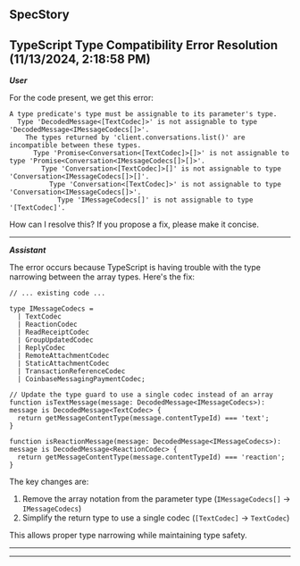 ## SpecStory

## TypeScript Type Compatibility Error Resolution (11/13/2024, 2:18:58 PM)

_**User**_

For the code present, we get this error:
```
A type predicate's type must be assignable to its parameter's type.
  Type 'DecodedMessage<[TextCodec]>' is not assignable to type 'DecodedMessage<IMessageCodecs[]>'.
    The types returned by 'client.conversations.list()' are incompatible between these types.
      Type 'Promise<Conversation<[TextCodec]>[]>' is not assignable to type 'Promise<Conversation<IMessageCodecs[]>[]>'.
        Type 'Conversation<[TextCodec]>[]' is not assignable to type 'Conversation<IMessageCodecs[]>[]'.
          Type 'Conversation<[TextCodec]>' is not assignable to type 'Conversation<IMessageCodecs[]>'.
            Type 'IMessageCodecs[]' is not assignable to type '[TextCodec]'.
```
How can I resolve this? If you propose a fix, please make it concise.

---

_**Assistant**_

The error occurs because TypeScript is having trouble with the type narrowing between the array types. Here's the fix:

```typescript:components/Chat/Message/V3Message.tsx
// ... existing code ...

type IMessageCodecs = 
  | TextCodec 
  | ReactionCodec 
  | ReadReceiptCodec 
  | GroupUpdatedCodec 
  | ReplyCodec 
  | RemoteAttachmentCodec 
  | StaticAttachmentCodec 
  | TransactionReferenceCodec 
  | CoinbaseMessagingPaymentCodec;

// Update the type guard to use a single codec instead of an array
function isTextMessage(message: DecodedMessage<IMessageCodecs>): message is DecodedMessage<TextCodec> {
  return getMessageContentType(message.contentTypeId) === 'text';
}

function isReactionMessage(message: DecodedMessage<IMessageCodecs>): message is DecodedMessage<ReactionCodec> {
  return getMessageContentType(message.contentTypeId) === 'reaction';
}
```

The key changes are:
1. Remove the array notation from the parameter type (`IMessageCodecs[]` → `IMessageCodecs`)
2. Simplify the return type to use a single codec (`[TextCodec]` → `TextCodec`)

This allows proper type narrowing while maintaining type safety.

---



---

